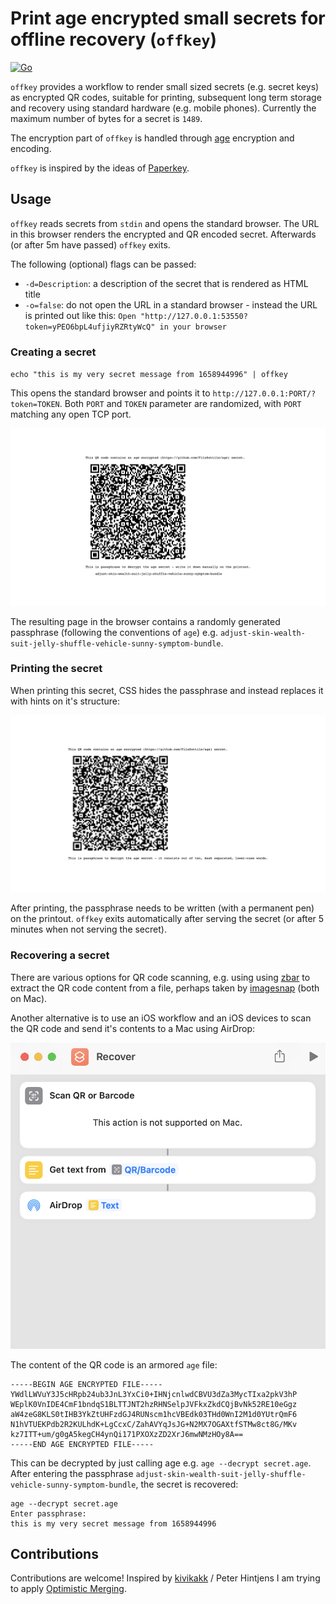 # Print age encrypted small secrets for offline recovery (`offkey`)

[![Go](https://github.com/yawn/offkey/actions/workflows/go.yml/badge.svg)](https://github.com/yawn/offkey/actions/workflows/go.yml)

`offkey` provides a workflow to render small sized secrets (e.g. secret keys) as encrypted QR codes, suitable for printing, subsequent long term storage and recovery using standard hardware (e.g. mobile phones). Currently the maximum number of bytes for a secret is `1489`.

The encryption part of `offkey` is handled through [age](https://github.com/FiloSottile/age) encryption and encoding.

`offkey` is inspired by the ideas of [Paperkey](https://wiki.archlinux.org/title/Paperkey).

## Usage

`offkey` reads secrets from `stdin` and opens the standard browser. The URL in this browser renders the encrypted and QR encoded secret. Afterwards (or after 5m have passed) `offkey` exits.

The following (optional) flags can be passed:

- `-d=Description`: a description of the secret that is rendered as HTML title
- `-o=false`: do not open the URL in a standard browser - instead the URL is printed out like this: `Open "http://127.0.0.1:53550?token=yPEO6bpL4ufjiyRZRtyWcQ" in your browser`

### Creating a secret

`echo "this is my very secret message from 1658944996" | offkey`

This opens the standard browser and points it to `http://127.0.0.1:PORT/?token=TOKEN`. Both `PORT` and `TOKEN` parameter are randomized, with `PORT` matching any open TCP port.

![secret in the browser](.readme/secret-with-passphrase.png)

The resulting page in the browser contains a randomly generated passphrase (following the conventions of `age`) e.g. `adjust-skin-wealth-suit-jelly-shuffle-vehicle-sunny-symptom-bundle`.

### Printing the secret

When printing this secret, CSS hides the passphrase and instead replaces it with hints on it's structure:

![secret in the printer](.readme/secret-for-printing.png)

After printing, the passphrase needs to be written (with a permanent pen) on the printout. `offkey` exits automatically after serving the secret (or after 5 minutes when not serving the secret).

### Recovering a secret

There are various options for QR code scanning, e.g. using  using [zbar](https://formulae.brew.sh/formula/zbar) to extract the QR code content from a file, perhaps taken by [imagesnap](https://formulae.brew.sh/formula/imagesnap) (both on Mac).

Another alternative is to use an iOS workflow and an iOS devices to scan the QR code and send it's contents to a Mac using AirDrop:

![recovery with shortcuts](.readme/shortcuts.png)

The content of the QR code is an armored `age` file:

```
-----BEGIN AGE ENCRYPTED FILE-----
YWdlLWVuY3J5cHRpb24ub3JnL3YxCi0+IHNjcnlwdCBVU3dZa3MycTIxa2pkV3hP
WEplK0VnIDE4CmF1bndqS1BLTTJNT2hzRHNSelpJVFkxZkdCQjBvNk52RE10eGgz
aW4zeG8KLS0tIHB3YkZtUHFzdGJ4RUNscm1hcVBEdk03THd0WnI2M1d0YUtrQmF6
N1hVTUEKPdb2R2KULhdK+LgCcxC/ZahAVYqJsJG+N2MX7OGAXtfSTMw8ct8G/MKv
kz7ITT+um/g0gA5kegCH4ynQi171PXOXzZD2XrJ6mwNMzHOy8A==
-----END AGE ENCRYPTED FILE-----
```

This can be decrypted by just calling age e.g. `age --decrypt secret.age`. After entering the passphrase `adjust-skin-wealth-suit-jelly-shuffle-vehicle-sunny-symptom-bundle`, the secret is recovered:

```
age --decrypt secret.age 
Enter passphrase: 
this is my very secret message from 1658944996
```

## Contributions

Contributions are welcome! Inspired by [kivikakk](https://github.com/kivikakk) / Peter Hintjens I am trying to apply [Optimistic Merging](http://hintjens.com/blog:106).